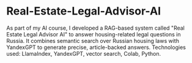 # Real-Estate-Legal-Advisor-AI
As part of my AI course, I developed a RAG-based system called "Real Estate Legal Advisor AI" to answer housing-related legal questions in Russia. It combines semantic search over Russian housing laws with YandexGPT to generate precise, article-backed answers. Technologies used: LlamaIndex, YandexGPT, vector search, Colab, Python.
